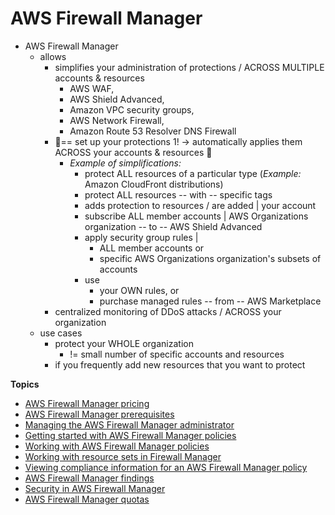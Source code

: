 # AWS Firewall Manager<a name="fms-chapter"></a>

* AWS Firewall Manager
  * allows
    * simplifies your administration of protections / ACROSS MULTIPLE accounts & resources
      * AWS WAF,
      * AWS Shield Advanced,
      * Amazon VPC security groups,
      * AWS Network Firewall,
      * Amazon Route 53 Resolver DNS Firewall
    * 👀== set up your protections 1! -> automatically applies them ACROSS your accounts & resources 👀
      * _Example of simplifications:_ 
        * protect ALL resources of a particular type (_Example:_ Amazon CloudFront distributions)
        * protect ALL resources -- with -- specific tags
        * adds protection to resources / are added | your account
        * subscribe ALL member accounts | AWS Organizations organization -- to -- AWS Shield Advanced
        * apply security group rules |
          * ALL member accounts or
          * specific AWS Organizations organization's subsets of accounts
        * use
          * your OWN rules, or
          * purchase managed rules -- from -- AWS Marketplace
    * centralized monitoring of DDoS attacks / ACROSS your organization
  * use cases
    * protect your WHOLE organization
      * != small number of specific accounts and resources
    * if you frequently add new resources that you want to protect

**Topics**
+ [AWS Firewall Manager pricing](aws-fms-pricing.md)
+ [AWS Firewall Manager prerequisites](fms-prereq.md)
+ [Managing the AWS Firewall Manager administrator](fms-administrator.md)
+ [Getting started with AWS Firewall Manager policies](getting-started-fms-intro.md)
+ [Working with AWS Firewall Manager policies](working-with-policies.md)
+ [Working with resource sets in Firewall Manager](fms-resource-sets.md)
+ [Viewing compliance information for an AWS Firewall Manager policy](fms-compliance.md)
+ [AWS Firewall Manager findings](fms-findings.md)
+ [Security in AWS Firewall Manager](fms-security.md)
+ [AWS Firewall Manager quotas](fms-limits.md)